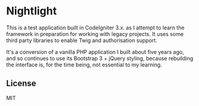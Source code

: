 # Nightlight

This is a test application built in CodeIgniter 3.x. as I attempt to learn the framework in preparation for working with legacy projects. It uses some third party libraries to enable Twig and authorisation support.

It's a conversion of a vanilla PHP application I built about five years ago, and so continues to use its Bootstrap 3 + jQuery styling, because rebuilding the interface is, for the time being, not essential to my learning.

## License
MIT

